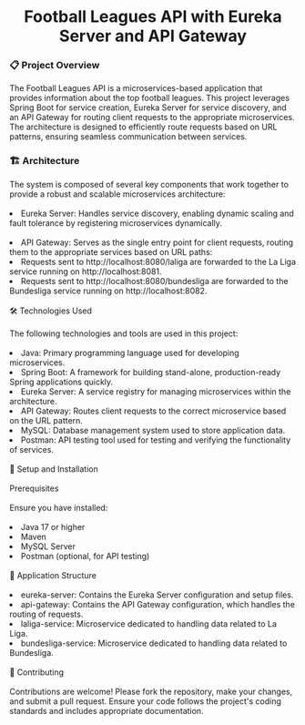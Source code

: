 <h1 align="center">Football Leagues API with Eureka Server and API Gateway</h1>
<h3>📋 Project Overview</h3>
The Football Leagues API is a microservices-based application that provides information about the top football leagues. This project leverages Spring Boot for service creation, Eureka Server for service discovery, and an API Gateway for routing client requests to the appropriate microservices. The architecture is designed to efficiently route requests based on URL patterns, ensuring seamless communication between services.

<h3>🏗️ Architecture</h3>
The system is composed of several key components that work together to provide a robust and scalable microservices architecture:
<br>
<br>
<li>Eureka Server: Handles service discovery, enabling dynamic scaling and fault tolerance by registering microservices dynamically.</li>
<br>
<li>API Gateway: Serves as the single entry point for client requests, routing them to the appropriate services based on URL paths:</li>

<li>Requests sent to http://localhost:8080/laliga are forwarded to the La Liga service running on http://localhost:8081.</li>
<li>Requests sent to http://localhost:8080/bundesliga are forwarded to the Bundesliga service running on http://localhost:8082.</li>
<br>
🛠️ Technologies Used
<br>
<br>
The following technologies and tools are used in this project:
<br>
<br>
<li>Java: Primary programming language used for developing microservices.</li>
<li>Spring Boot: A framework for building stand-alone, production-ready Spring applications quickly.</li>
<li>Eureka Server: A service registry for managing microservices within the architecture.</li>
<li>API Gateway: Routes client requests to the correct microservice based on the URL pattern.</li>
<li>MySQL: Database management system used to store application data.</li>
<li>Postman: API testing tool used for testing and verifying the functionality of services.</li>
<br>
🚀 Setup and Installation
<br><br>
Prerequisites
<br><br>
Ensure you have installed:
<br><br>
<li>Java 17 or higher</li>
<li>Maven</li>
<li>MySQL Server</li>
<li>Postman (optional, for API testing)</li>
<br>
📂 Application Structure
<br>
<br>
<li>eureka-server: Contains the Eureka Server configuration and setup files.</li>
<li>api-gateway: Contains the API Gateway configuration, which handles the routing of requests.</li>
<li>laliga-service: Microservice dedicated to handling data related to La Liga.</li>
<li>bundesliga-service: Microservice dedicated to handling data related to Bundesliga.</li>
<br>
🤝 Contributing
<br>
<br>
Contributions are welcome! Please fork the repository, make your changes, and submit a pull request. Ensure your code follows the project's coding standards and includes appropriate documentation.
